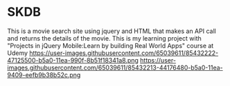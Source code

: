 # SKDB
This is a movie search site using jquery and HTML that makes an API call and returns the details of the movie.
This is my learning project with "Projects in jQuery Mobile:Learn by building Real World Apps" course at Udemy
https://user-images.githubusercontent.com/65039611/85432222-47125500-b5a0-11ea-990f-8b51f18341a8.png
https://user-images.githubusercontent.com/65039611/85432213-44176480-b5a0-11ea-9409-eefb9b38b52c.png

